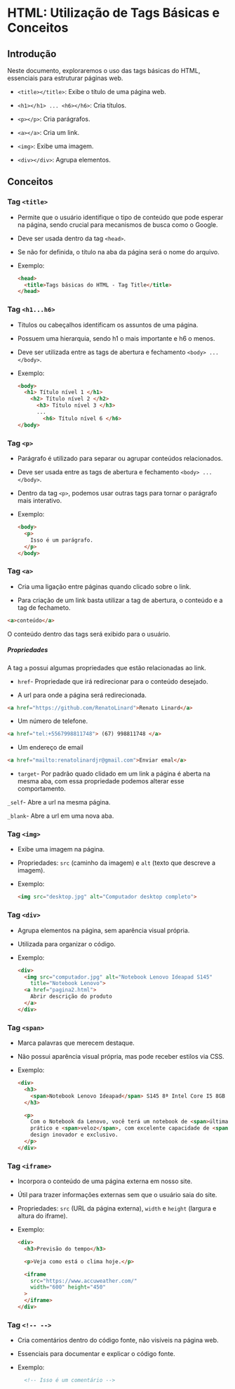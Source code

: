 # HTML: Utilização de Tags Básicas e Conceitos

## Introdução

Neste documento, exploraremos o uso das tags básicas do HTML, essenciais para estruturar páginas web.

- `<title></title>`: Exibe o título de uma página web.
    
- `<h1></h1> ... <h6></h6>`: Cria títulos.
    
- `<p></p>`: Cria parágrafos.
    
- `<a></a>`: Cria um link.
    
- `<img>`: Exibe uma imagem.
    
- `<div></div>`: Agrupa elementos.

## Conceitos

### Tag `<title>`

- Permite que o usuário identifique o tipo de conteúdo que pode esperar na página, sendo crucial para mecanismos de busca como o Google.

- Deve ser usada dentro da tag `<head>`.

- Se não for definida, o título na aba da página será o nome do arquivo.

- Exemplo:
    ```html
    <head>
      <title>Tags básicas do HTML - Tag Title</title>
    </head>
    ```

### Tag `<h1...h6>`

- Títulos ou cabeçalhos identificam os assuntos de uma página.

- Possuem uma hierarquia, sendo h1 o mais importante e h6 o menos.

- Deve ser utilizada entre as tags de abertura e fechamento `<body> ... </body>`.

- Exemplo:
    ```html
    <body>
      <h1> Título nível 1 </h1>
        <h2> Título nível 2 </h2>
          <h3> Título nível 3 </h3>
          ...
            <h6> Título nível 6 </h6>
    </body>
    ```

### Tag `<p>`

- Parágrafo é utilizado para separar ou agrupar conteúdos relacionados.

- Deve ser usada entre as tags de abertura e fechamento `<body> ... </body>`.

- Dentro da tag `<p>`, podemos usar outras tags para tornar o parágrafo mais interativo.

- Exemplo:
    ```html
    <body>
      <p>
        Isso é um parágrafo.
      </p>
    </body>
    ```

### Tag `<a>`

- Cria uma ligação entre páginas quando clicado sobre o link.

- Para criação de um link basta utilizar a tag de abertura, o conteúdo e a tag
de fechameto.

```html
<a>conteúdo</a>
```

O conteúdo dentro das tags será exibido para o usuário.

##### Propriedades

A tag `a` possui algumas propriedades que estão relacionadas ao link.

- `href`- Propriedade que irá redirecionar para o conteúdo desejado.

- A url para onde a página será redirecionada.

```html
<a href="https://github.com/RenatoLinard">Renato Linard</a>
```

- Um número de telefone.

```html
<a href="tel:+5567998811748"> (67) 998811748 </a>
```

- Um endereço de email

```html
<a href="mailto:renatolinardjr@gmail.com">Enviar emal</a>
```

- `target`- Por padrão quado clidado em um link a página é aberta na mesma 
aba, com essa propriedade podemos alterar esse comportamento.

`_self`- Abre a url na mesma página.

`_blank`- Abre a url em uma nova aba.



### Tag `<img>`

- Exibe uma imagem na página.

- Propriedades: `src` (caminho da imagem) e `alt` (texto que descreve a imagem).

- Exemplo:
    ```html
    <img src="desktop.jpg" alt="Computador desktop completo">
    ```

### Tag `<div>`

- Agrupa elementos na página, sem aparência visual própria.

- Utilizada para organizar o código.

- Exemplo:
    ```html
    <div>
      <img src="computador.jpg" alt="Notebook Lenovo Ideapad S145"
        title="Notebook Lenovo">
      <a href="pagina2.html">
        Abrir descrição do produto
      </a>
    </div>
    ```

### Tag `<span>`

- Marca palavras que merecem destaque.

- Não possui aparência visual própria, mas pode receber estilos via CSS.

- Exemplo:
    ```html
    <div>
      <h3>
        <span>Notebook Lenovo Ideapad</span> S145 8ª Intel Core I5 8GB 1TB HD 15,6" W10 Prata
      </h3>

      <p>
        Com o Notebook da Lenovo, você terá um notebook de <span>última geração</span>,
        prático e <span>veloz</span>, com excelente capacidade de <span>armazenamento</span>,
        design inovador e exclusivo.
      </p>
    </div>
    ```

### Tag `<iframe>`

- Incorpora o conteúdo de uma página externa em nosso site.

- Útil para trazer informações externas sem que o usuário saia do site.

- Propriedades: `src` (URL da página externa), `width` e `height` (largura e altura do iframe).

- Exemplo:
    ```html
    <div>
      <h3>Previsão do tempo</h3>

      <p>Veja como está o clima hoje.</p>

      <iframe
        src="https://www.accuweather.com/"
        width="600" height="450"
      >
      </iframe>
    </div>
    ```

### Tag `<!-- -->`

- Cria comentários dentro do código fonte, não visíveis na página web.

- Essenciais para documentar e explicar o código fonte.

- Exemplo:
    ```html
      <!-- Isso é um comentário -->
    ```
